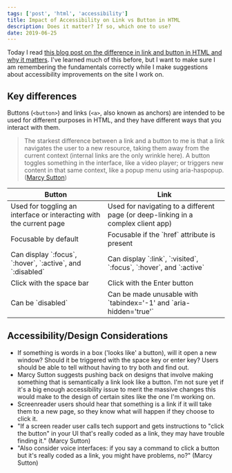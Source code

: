 ```yaml
---
tags: ['post', 'html', 'accessibility']
title: Impact of Accessibility on Link vs Button in HTML
description: Does it matter? If so, which one to use?
date: 2019-06-25
---
```


Today I read [this blog post on the difference in link and button in HTML and why it matters](https://marcysutton.com/links-vs-buttons-in-modern-web-applications). I've learned much of this before, but I want to make sure I am remembering the fundamentals correctly while I make suggestions about accessibility improvements on the site I work on.

## Key differences

Buttons (`<button>`) and links (`<a>`, also known as anchors) are intended to be used for different purposes in HTML, and they have different ways that you interact with them.

> The starkest difference between a link and a button to me is that a link navigates the user to a new resource, taking them away from the current context (internal links are the only wrinkle here). A button toggles something in the interface, like a video player; or triggers new content in that same context, like a popup menu using aria-haspopup. ([Marcy Sutton](https://marcysutton.com/links-vs-buttons-in-modern-web-applications))

<table>
  <thead>
  <tr>
   <th>Button</th>
   <th>Link</th>
  </tr>
  </thead>
  <tbody>
    <tr>
    <td>Used for toggling an interface or interacting with the current page</td>
      <td>Used for navigating to a different page (or deep-linking in a complex client app)</td>
    </tr>
  <tr> 
    <td>Focusable by default</td>
    <td>Focusable if the `href` attribute is present</td>
  </tr>
    <tr>
      <td>Can display `:focus`, `:hover`, `:active`, and `:disabled`</td>
      <td>Can display `:link`, `:visited`, `:focus`, `:hover`, and `:active`</td>      
    </tr>
    <tr>
    <tr>
      <td>Click with the space bar</td>
      <td>Click with the Enter button</td>
     </tr>
    <tr>
      <td>
       Can be `disabled`
      </td>
      <td>Can be made unusable with `tabindex='-1' and `aria-hidden='true'`</td>
    </tr>
  </tbody>  
</table>


## Accessibility/Design Considerations 
 - If something is words in a box ('looks like' a button), will it open a new window? Should it be triggered with the space key or enter key? Users should be able to tell without having to try both and find out.
  - Marcy Sutton suggests pushing back on designs that involve making something that is semantically a link look like a button. I'm not sure yet if it's a big enough accessibility issue to merit the massive changes this would make to the design of certain sites like the one I'm working on.
 - Screenreader users should hear that something is a link if it will take them to a new page, so they know what will happen if they choose to click it.
 - "If a screen reader user calls tech support and gets instructions to "click the button" in your UI that's really coded as a link, they may have trouble finding it." (Marcy Sutton)
 - "Also consider voice interfaces: if you say a command to click a button but it's really coded as a link, you might have problems, no?" (Marcy Sutton)
